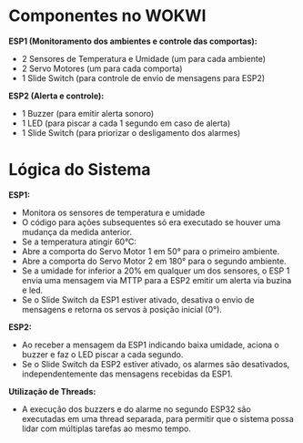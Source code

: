 # Componentes no WOKWI

**ESP1 (Monitoramento dos ambientes e controle das comportas):**
* 2 Sensores de Temperatura e Umidade (um para cada ambiente)
* 2 Servo Motores (um para cada comporta)
* 1 Slide Switch (para controle de envio de mensagens para ESP2)

**ESP2 (Alerta e controle):**
* 1 Buzzer (para emitir alerta sonoro)
* 1 LED (para piscar a cada 1 segundo em caso de alerta)
* 1 Slide Switch (para priorizar o desligamento dos alarmes)

# Lógica do Sistema

**ESP1:**
* Monitora os sensores de temperatura e umidade
* O código para ações subsequentes só era executado se houver uma mudança da medida anterior.
* Se a temperatura atingir 60°C:
* Abre a comporta do Servo Motor 1 em 50° para o primeiro ambiente.
* Abre a comporta do Servo Motor 2 em 180° para o segundo ambiente.
* Se a umidade for inferior a 20% em qualquer um dos sensores, o ESP 1 envia uma mensagem via MTTP para a ESP2 emitir um alerta via buzina e led.
* Se o Slide Switch da ESP1 estiver ativado, desativa o envio de mensagens e retorna os servos à posição inicial (0°).

**ESP2:**
* Ao receber a mensagem da ESP1 indicando baixa umidade, aciona o buzzer e faz o LED piscar a cada segundo.
* Se o Slide Switch da ESP2 estiver ativado, os alarmes são desativados, independentemente das mensagens recebidas da ESP1.

**Utilização de Threads:**
* A execução dos buzzers e do alarme no segundo ESP32 são executadas em uma thread separada, para permitir que o sistema possa lidar com múltiplas tarefas ao mesmo tempo.
